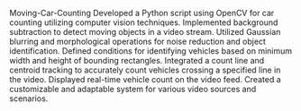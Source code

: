 Moving-Car-Counting
Developed a Python script using OpenCV for car counting utilizing computer vision techniques.
Implemented background subtraction to detect moving objects in a video stream.
Utilized Gaussian blurring and morphological operations for noise reduction and object identification.
Defined conditions for identifying vehicles based on minimum width and height of bounding rectangles.
Integrated a count line and centroid tracking to accurately count vehicles crossing a specified line in the video.
Displayed real-time vehicle count on the video feed.
Created a customizable and adaptable system for various video sources and scenarios.

